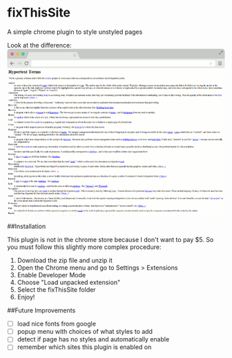 fixThisSite
===========

A simple chrome plugin to style unstyled pages

Look at the difference:
![Gif of difference](difference.gif)

##Installation

This plugin is not in the chrome store because I don't want to pay $5. So you must follow this slightly more complex procedure:

1. Download the zip file and unzip it
2. Open the Chrome menu and go to Settings > Extensions
3. Enable Developer Mode
4. Choose "Load unpacked extension"
5. Select the fixThisSite folder
6. Enjoy!

##Future Improvements
- [ ] load nice fonts from google
- [ ] popup menu with choices of what styles to add
- [ ] detect if page has no styles and automatically enable
- [ ] remember which sites this plugin is enabled on